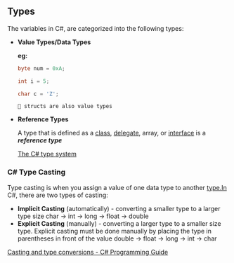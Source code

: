 ## Types

The variables in C#, are categorized into the following types: 

- **Value Types/Data Types**
    
    **eg:**
    
    ```csharp
    byte num = 0xA;
    
    int i = 5;
    
    char c = 'Z';
    ```
    ```
    💬 structs are also value types
    ```
   
- **Reference Types**
    
    A type that is defined as a [class](https://docs.microsoft.com/en-us/dotnet/csharp/language-reference/keywords/class), [delegate](https://docs.microsoft.com/en-us/dotnet/csharp/language-reference/keywords/delegate), array, or [interface](https://docs.microsoft.com/en-us/dotnet/csharp/language-reference/keywords/interface) is a ***reference type***
    
    [The C# type system](https://docs.microsoft.com/en-us/dotnet/csharp/programming-guide/types/)
    
    [](https://www.w3schools.com/cs/cs_data_types.asp)

### **C# Type Casting**

Type casting is when you assign a value of one data type to another [type.In](http://type.in/) C#, there are two types of casting:

- **Implicit Casting** (automatically) - converting a smaller type to a larger type size char → int → long → float → double
- **Explicit Casting** (manually) - converting a larger type to a smaller size type. Explicit casting must be done manually by placing the type in parentheses in front of the value double → float → long → int → char

[Casting and type conversions - C# Programming Guide](https://docs.microsoft.com/en-us/dotnet/csharp/programming-guide/types/casting-and-type-conversions)

[](https://www.w3schools.com/cs/cs_type_casting.asp)
